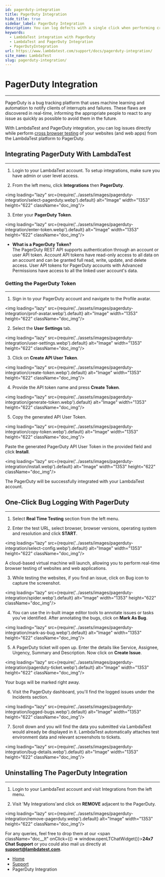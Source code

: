 ```yaml
---
id: pagerduty-integration
title: PagerDuty Integration
hide_title: true
sidebar_label: PagerDuty Integration
description: You can log defects with a single click when performing cross-browser testing using LambdaTest and PagerDuty integration. Capture screenshots, pinpoint errors, and send them straight to PagerDuty from the LambdaTest platform.
keywords:
  - LambdaTest integration with PagerDuty
  - LambdaTest and PagerDuty Integration
  - PagerDutyIntegration
url: https://www.lambdatest.com/support/docs/pagerduty-integration/
site_name: LambdaTest
slug: pagerduty-integration/
---
```


<script type="application/ld+json"
      dangerouslySetInnerHTML={{ __html: JSON.stringify({
       "@context": "https://schema.org",
        "@type": "BreadcrumbList",
        "itemListElement": [{
          "@type": "ListItem",
          "position": 1,
          "name": "Home",
          "item": "https://www.lambdatest.com"
        },{
          "@type": "ListItem",
          "position": 2,
          "name": "Support",
          "item": "https://www.lambdatest.com/support/docs/"
        },{
          "@type": "ListItem",
          "position": 3,
          "name": "PagerDuty Integration",
          "item": "https://www.lambdatest.com/support/docs/pagerduty-integration/"
        }]
      })
    }}
></script>

# PagerDuty Integration
***

PagerDuty is a bug tracking platform that uses machine learning and automation to notify clients of interrupts and failures. These flaws are discovered in real-time, informing the appropriate people to react to any issue as quickly as possible to avoid them in the future.

With LambdaTest and PagerDuty integration, you can log issues directly while perform [cross browser testing](https://www.lambdatest.com/) of your websites (and web apps) from the LambdaTest platform to PagerDuty.

## Integrating PagerDuty With LambdaTest
***

1. Login to your LambdaTest account. To setup integrations, make sure you have admin or user level access.

2. From the left menu, click **Integrations** then **PagerDuty**.

<img loading="lazy" src={require('../assets/images/pagerduty-integration/select-pagerduty.webp').default} alt="Image" width="1353" height="622"  className="doc_img"/>

3. Enter your **PagerDuty Token**. 

<img loading="lazy" src={require('../assets/images/pagerduty-integration/enter-token.webp').default} alt="Image" width="1353" height="622"  className="doc_img"/>

>
*   **What is a PagerDuty Token?**<br/>
The PagerDuty REST API supports authentication through an account or user API token. Account API tokens have read-only access to all data on an account and can be granted full read, write, update, and delete access. User API tokens for PagerDuty accounts with Advanced Permissions have access to all the linked user account's data.

### Getting the PagerDuty Token
***

1. Sign in to your PagerDuty account and navigate to the Profile avatar. 

<img loading="lazy" src={require('../assets/images/pagerduty-integration/prof-avatar.webp').default} alt="Image" width="1353" height="622"  className="doc_img"/>

2. Select the **User Settings** tab.

<img loading="lazy" src={require('../assets/images/pagerduty-integration/user-settings.webp').default} alt="Image" width="1353" height="622"  className="doc_img"/>

3. Click on **Create API User Token**.

<img loading="lazy" src={require('../assets/images/pagerduty-integration/create-token.webp').default} alt="Image" width="1353" height="622"  className="doc_img"/>

4. Provide the API token name and press **Create Token**.

<img loading="lazy" src={require('../assets/images/pagerduty-integration/generate-token.webp').default} alt="Image" width="1353" height="622"  className="doc_img"/>

5. Copy the generated API User Token.

<img loading="lazy" src={require('../assets/images/pagerduty-integration/copy-token.webp').default} alt="Image" width="1353" height="622"  className="doc_img"/>

Paste the generated PagerDuty API User Token in the provided field and click **Install**.

<img loading="lazy" src={require('../assets/images/pagerduty-integration/install.webp').default} alt="Image" width="1353" height="622"  className="doc_img"/>

The PagerDuty will be successfully integrated with your LambdaTest account.

## One-Click Bug Logging With PagerDuty
***

1. Select **Real Time Testing** section from the left menu.

2. Enter the test URL, select browser, browser versions, operating system and resolution and click **START**.

<img loading="lazy" src={require('../assets/images/pagerduty-integration/select-config.webp').default} alt="Image" width="1353" height="622"  className="doc_img"/>

A cloud-based virtual machine will launch, allowing you to perform real-time browser testing of websites and web applications.

3. While testing the websites, if you find an issue, click on Bug icon to capture the screenshot.  

<img loading="lazy" src={require('../assets/images/pagerduty-integration/spider.webp').default} alt="Image" width="1353" height="622"  className="doc_img"/>

4. You can use the in-built image editor tools to annotate issues or tasks you've identified. After annotating the bugs, click on **Mark As Bug**.

<img loading="lazy" src={require('../assets/images/pagerduty-integration/mark-as-bug.webp').default} alt="Image" width="1353" height="622"  className="doc_img"/>

5. A PagerDuty ticket will open up. Enter the details like Service, Assignee, Urgency, Summary and Description. Now click on **Create Issue**. 

<img loading="lazy" src={require('../assets/images/pagerduty-integration/pagerduty-ticket.webp').default} alt="Image" width="1353" height="622"  className="doc_img"/>

Your bugs will be marked right away.

6. Visit the PagerDuty dashboard, you'll find the logged issues under the Incidents section.

<img loading="lazy" src={require('../assets/images/pagerduty-integration/logged-bugs.webp').default} alt="Image" width="1353" height="622"  className="doc_img"/>

7. Scroll down and you will find the data you submitted via LambdaTest would already be displayed in it. LambdaTest automatically attaches test environment data and relevant screenshots to tickets.

<img loading="lazy" src={require('../assets/images/pagerduty-integration/bug-details.webp').default} alt="Image" width="1353" height="622"  className="doc_img"/>

## Uninstalling The PagerDuty Integration
***

1. Login to your LambdaTest account and visit Integrations from the left menu.

2. Visit 'My Integrations'and click on **REMOVE** adjacent to the PagerDuty.

<img loading="lazy" src={require('../assets/images/pagerduty-integration/remove-pagerduty.webp').default} alt="Image" width="1353" height="622"  className="doc_img"/>

>
For any queries, feel free to drop them at our <span className="doc__lt" onClick={() => window.openLTChatWidget()}>**24x7 Chat Support**</span> or you could also mail us directly at **[support@lambdatest.com](mailto:support@lambdatest.com)**.

<nav aria-label="breadcrumbs">
  <ul className="breadcrumbs">
    <li className="breadcrumbs__item">
      <a className="breadcrumbs__link" target="_self" href="https://www.lambdatest.com">
        Home
      </a>
    </li>
    <li className="breadcrumbs__item">
      <a className="breadcrumbs__link" target="_self" href="https://www.lambdatest.com/support/docs/">
        Support
      </a>
    </li>
    <li className="breadcrumbs__item breadcrumbs__item--active">
      <span className="breadcrumbs__link">
       PagerDuty Integration
      </span>
    </li>
  </ul>
</nav>








